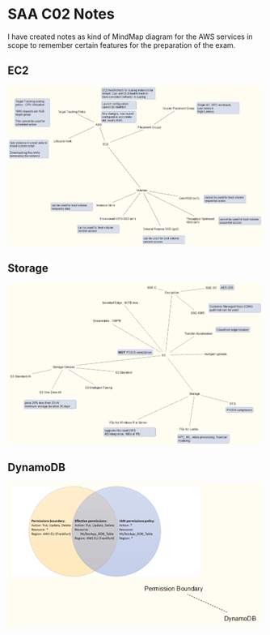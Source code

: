 # SAA C02 Notes

I have created notes as kind of MindMap diagram for the AWS services in scope to remember certain features for the preparation of the exam.

## EC2
![](ec2.png)

## Storage
![](storage.png)

## DynamoDB
![](dynamodb.png)
